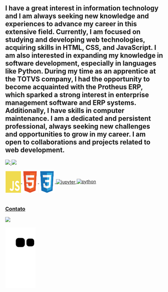 ## I have a great interest in information technology and I am always seeking new knowledge and experiences to advance my career in this extensive field. Currently, I am focused on studying and developing web technologies, acquiring skills in HTML, CSS, and JavaScript. I am also interested in expanding my knowledge in software development, especially in languages like Python. During my time as an apprentice at the TOTVS company, I had the opportunity to become acquainted with the Protheus ERP, which sparked a strong interest in enterprise management software and ERP systems. Additionally, I have skills in computer maintenance. I am a dedicated and persistent professional, always seeking new challenges and opportunities to grow in my career. I am open to collaborations and projects related to web development.


 <div>
   <a href="https://github.com/walterlorenzo">
   <img height="180em" src="https://github-readme-stats.vercel.app/api?username=walterlorenzo&show_icons=true&theme=dracula&include_all_commits=true&count_private=true"/>
   <img height="180em" src="https://github-readme-stats.vercel.app/api/top-langs/?username=walterlorenzo&layout=compact&langs_count=6&theme=tokyonight"/>

</div>
<div style="display: inline_block"><br>
  <img align="center" alt="Js" height="70" width="50" src="https://raw.githubusercontent.com/devicons/devicon/master/icons/javascript/javascript-plain.svg">
  <img align="center" alt="HTML" height="70" width="50" src="https://raw.githubusercontent.com/devicons/devicon/master/icons/html5/html5-original.svg">
  <img align="center" alt="CSS" height="70" width="50" src="https://raw.githubusercontent.com/devicons/devicon/master/icons/css3/css3-original.svg">
  <img align="center" alt="jupyter" height="70" widht="50" src="https://cdn.jsdelivr.net/gh/devicons/devicon/icons/jupyter/jupyter-original-wordmark.svg">
  <img aligs="center" alt="python" height="70" widht="50" src="https://cdn.jsdelivr.net/gh/devicons/devicon/icons/python/python-original.svg" />
</div>
 
 <br>
 
  ### Contato
 
<div> 
 
  <a href="https://www.linkedin.com/in/walter-lorenzo-a83338199/" target="_blank"><img src="https://img.shields.io/badge/-LinkedIn-%230077B5?style=for-the-badge&logo=linkedin&logoColor=white" target="_blank"></a> 
 
  ![Snake animation](https://github.com/walterlorenzo/walterlorenzo/blob/output/github-contribution-grid-snake.svg)

</div>
